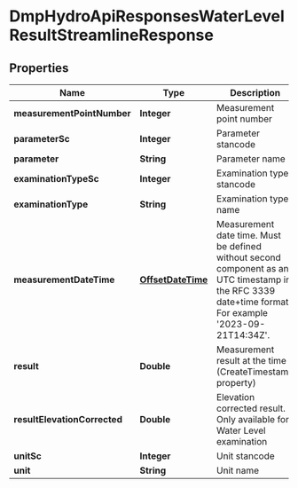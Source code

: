 # DmpHydroApiResponsesWaterLevelResultStreamlineResponse

## Properties
Name | Type | Description | Notes
------------ | ------------- | ------------- | -------------
**measurementPointNumber** | **Integer** | Measurement point number |  [optional]
**parameterSc** | **Integer** | Parameter stancode |  [optional]
**parameter** | **String** | Parameter name |  [optional]
**examinationTypeSc** | **Integer** | Examination type stancode |  [optional]
**examinationType** | **String** | Examination type name |  [optional]
**measurementDateTime** | [**OffsetDateTime**](Date.md) | Measurement date time. Must be defined without second component as an UTC timestamp in the RFC 3339 date+time format. For example &#x27;2023-09-21T14:34Z&#x27;. |  [optional]
**result** | **Double** | Measurement result at the time (CreateTimestamp property) |  [optional]
**resultElevationCorrected** | **Double** | Elevation corrected result. Only available for Water Level examination |  [optional]
**unitSc** | **Integer** | Unit stancode |  [optional]
**unit** | **String** | Unit name |  [optional]
